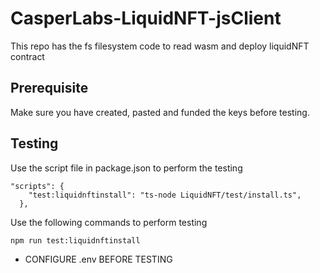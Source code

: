 # CasperLabs-LiquidNFT-jsClient

This repo has the fs filesystem code to read wasm and deploy liquidNFT contract

## Prerequisite

Make sure you have created, pasted and funded the keys before testing.

## Testing

Use the script file in package.json to perform the testing
```
"scripts": {
    "test:liquidnftinstall": "ts-node LiquidNFT/test/install.ts",
  },
```

Use the following commands to perform testing
```
npm run test:liquidnftinstall

```

* CONFIGURE .env BEFORE TESTING

